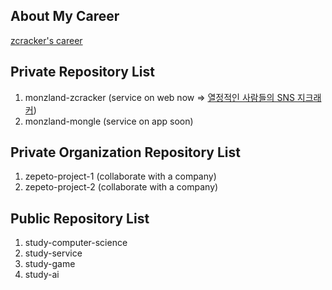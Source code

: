 ## About My Career
<a href="https://zcracker.com/client/career/zcracker" target="_blank">zcracker's career</a><br>

## Private Repository List
1. monzland-zcracker (service on web now => <a href="https://zcracker.com" target="_blank">열정적인 사람들의 SNS 지크래커</a>)
2. monzland-mongle (service on app soon)<br>

## Private Organization Repository List
1. zepeto-project-1 (collaborate with a company)
2. zepeto-project-2 (collaborate with a company)<br>

## Public Repository List
1. study-computer-science
2. study-service
3. study-game
4. study-ai
